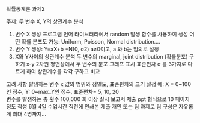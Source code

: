 확률통계론 과제2

주제: 두 변수 X, Y의 상관계수 분석 

1. 변수 X 생성 
  프로그램 언어 라이브러리에서 random 발생 함수를 사용하여 생성 
  어떤 확률 분포도 가능: Uniform, Poisson, Normal distribution….
2. 변수 Y 생성: Y=aX+b +N(0, σ2) 
  a≠0이고, a 와 b는 임의로 설정
3. X와 Y사이의 상관계수 분석
  두 변수의 marginal, joint distribution (확률분포) 구하기
  x-y 2차원 평면상에서 두 변수의 분포 그래프 표시 
  표준편차 σ 를 3가지로 다르게 하여 상관계수를 각각 구하고 비교

고려 사항
  발생하는 변수 x 값의 범위와 정밀도, 표준편차의 크기 설정 
  예: X = 0~100인 정수, Y: 0~max_Y인 정수, 표준편차= 5, 10, 20  
  변수를 발생하는 총 횟수
  100,000 회 이상 실시 
보고서 제출
  ppt 형식으로 10 페이지 정도 작성
  6월 4일 수업시간 직전에 인쇄본 제출
  개인 또는 팀 과제로 팀 구성은 자유롭게 최대 4명까지…
